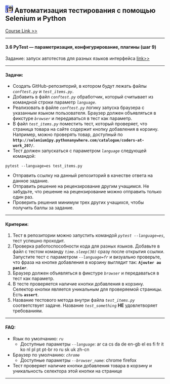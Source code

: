 
## ![CourseLogo](src/course_logo_.png) Автоматизация тестирования с помощью Selenium и Python


[Course Link >>](https://stepik.org/course/575/promo)

***

#### 3.6 PyTest — параметризация, конфигурирование, плагины (шаг 9)
Задание: запуск автотестов для разных языков интерфейса [link>>](https://stepik.org/lesson/237240/step/9)

***
#### Задачи:
+ Создать GitHub-репозиторий, в котором будут лежать файлы _`conftest.py`_ и _`test_items.py`_.
+ Добавить в файл _`conftest.py`_ обработчик, который считывает из командной строки параметр _`language`_.
+ Реализовать в файле _`conftest.py`_ логику запуска браузера с указанным языком пользователя. Браузер должен объявляться в фикстуре _`browser`_ и передаваться в тест как параметр.
+ В файл _`test_items.py`_ поместить тест, который проверяет, что страница товара на сайте содержит кнопку добавления в корзину. Например, можно проверять товар, доступный по __`http://selenium1py.pythonanywhere.com/catalogue/coders-at-work_207/`__.
+ Тест должен запускаться с параметром _`language`_ следующей командой:
```shell
pytest --language=es test_items.py
```
+ Отправить ссылку на данный репозиторий в качестве ответа на данное задание.
+ Отправить решение на рецензирование другим учащимся. Не забудьте, что решение на рецензирование можно отправить только один раз.
+ Проверить решения минимум трех других учащихся, чтобы получить баллы за задание.

***
#### Критерии:
1. Тест в репозитории можно запустить командой _`pytest --language=es`_, тест успешно проходит.
2. Проверка работоспособности кода для разных языков. Добавьте в файл с тестом команду _`time.sleep(30)`_ сразу после открытия ссылки. Запустите тест с параметром _`--language=fr`_ и визуально проверьте, что фраза на кнопке добавления в корзину выглядит так: __`Ajouter au panier`__.
3. Браузер должен объявляться в фикстуре _`browser`_ и передаваться в тест как параметр.
4. В тесте проверяется наличие кнопки добавления в корзину. Селектор кнопки является уникальным для проверяемой страницы. Есть __`assert`__.
5. Название тестового метода внутри файла _`test_items.py`_ соответствует задаче. Название _`test_something`_ __НЕ__ удовлетворяет требованиям.

***
#### FAQ:
+ Язык по умолчанию: _`ru`_
    * Доступные параметры _`--language`_: ar ca cs da de en-gb el es fi fr it ko nl pl pt pt-br ro ru sk uk zh-cn
+ Браузер по умолчанию: _`chrome`_
    * Доступные параметры _`--browser_name`_: chrome firefox
+ Тест проверяет наличие кнопки добавления товара в корзину и уникальность селектора этой кнопки на странице

***
